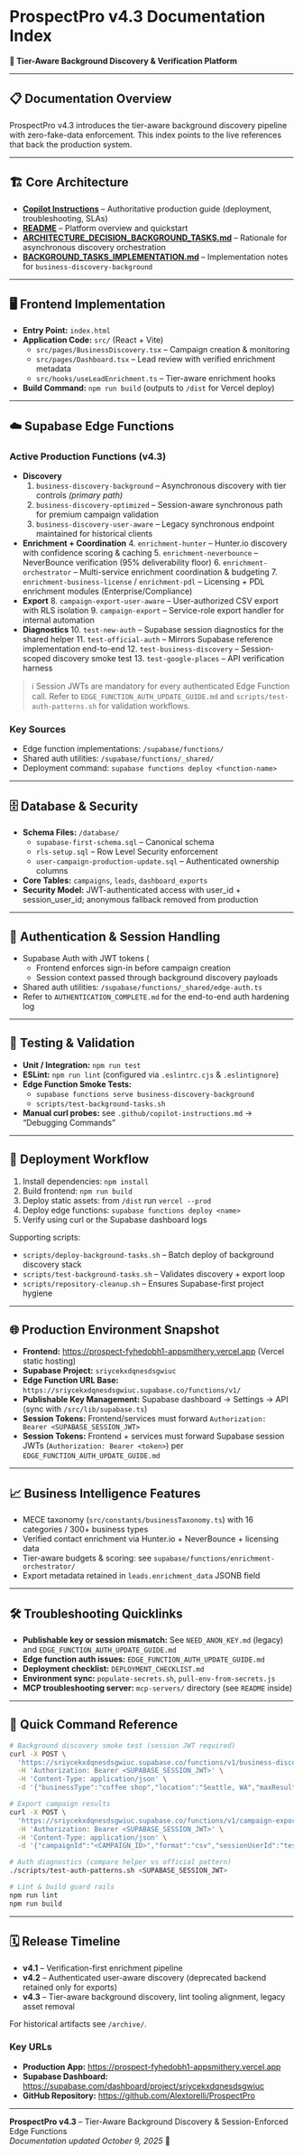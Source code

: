 # ProspectPro v4.3 Documentation Index

**🚀 Tier-Aware Background Discovery & Verification Platform**

---

## 📋 Documentation Overview

ProspectPro v4.3 introduces the tier-aware background discovery pipeline with zero-fake-data enforcement. This index points to the live references that back the production system.

---

## 🏗️ Core Architecture

- **[Copilot Instructions](.github/copilot-instructions.md)** – Authoritative production guide (deployment, troubleshooting, SLAs)
- **[README](README.md)** – Platform overview and quickstart
- **[ARCHITECTURE_DECISION_BACKGROUND_TASKS.md](ARCHITECTURE_DECISION_BACKGROUND_TASKS.md)** – Rationale for asynchronous discovery orchestration
- **[BACKGROUND_TASKS_IMPLEMENTATION.md](BACKGROUND_TASKS_IMPLEMENTATION.md)** – Implementation notes for `business-discovery-background`

---

## 🖥️ Frontend Implementation

- **Entry Point:** `index.html`
- **Application Code:** `src/` (React + Vite)
  - `src/pages/BusinessDiscovery.tsx` – Campaign creation & monitoring
  - `src/pages/Dashboard.tsx` – Lead review with verified enrichment metadata
  - `src/hooks/useLeadEnrichment.ts` – Tier-aware enrichment hooks
- **Build Command:** `npm run build` (outputs to `/dist` for Vercel deploy)

---

## ☁️ Supabase Edge Functions

### Active Production Functions (v4.3)

- **Discovery**
  1. `business-discovery-background` – Asynchronous discovery with tier controls _(primary path)_
  2. `business-discovery-optimized` – Session-aware synchronous path for premium campaign validation
  3. `business-discovery-user-aware` – Legacy synchronous endpoint maintained for historical clients
- **Enrichment + Coordination** 4. `enrichment-hunter` – Hunter.io discovery with confidence scoring & caching 5. `enrichment-neverbounce` – NeverBounce verification (95% deliverability floor) 6. `enrichment-orchestrator` – Multi-service enrichment coordination & budgeting 7. `enrichment-business-license` / `enrichment-pdl` – Licensing + PDL enrichment modules (Enterprise/Compliance)
- **Export** 8. `campaign-export-user-aware` – User-authorized CSV export with RLS isolation 9. `campaign-export` – Service-role export handler for internal automation
- **Diagnostics** 10. `test-new-auth` – Supabase session diagnostics for the shared helper 11. `test-official-auth` – Mirrors Supabase reference implementation end-to-end 12. `test-business-discovery` – Session-scoped discovery smoke test 13. `test-google-places` – API verification harness

> ℹ️ Session JWTs are mandatory for every authenticated Edge Function call. Refer to `EDGE_FUNCTION_AUTH_UPDATE_GUIDE.md` and `scripts/test-auth-patterns.sh` for validation workflows.

### Key Sources

- Edge function implementations: `/supabase/functions/`
- Shared auth utilities: `/supabase/functions/_shared/`
- Deployment command: `supabase functions deploy <function-name>`

---

## 🗄️ Database & Security

- **Schema Files:** `/database/`
  - `supabase-first-schema.sql` – Canonical schema
  - `rls-setup.sql` – Row Level Security enforcement
  - `user-campaign-production-update.sql` – Authenticated ownership columns
- **Core Tables:** `campaigns`, `leads`, `dashboard_exports`
- **Security Model:** JWT-authenticated access with user_id + session_user_id; anonymous fallback removed from production

---

## 🔐 Authentication & Session Handling

- Supabase Auth with JWT tokens (
  - Frontend enforces sign-in before campaign creation
  - Session context passed through background discovery payloads
- Shared auth utilities: `/supabase/functions/_shared/edge-auth.ts`
- Refer to `AUTHENTICATION_COMPLETE.md` for the end-to-end auth hardening log

---

## 🧪 Testing & Validation

- **Unit / Integration:** `npm run test`
- **ESLint:** `npm run lint` (configured via `.eslintrc.cjs` & `.eslintignore`)
- **Edge Function Smoke Tests:**
  - `supabase functions serve business-discovery-background`
  - `scripts/test-background-tasks.sh`
- **Manual curl probes:** see `.github/copilot-instructions.md` → “Debugging Commands”

---

## 🚀 Deployment Workflow

1. Install dependencies: `npm install`
2. Build frontend: `npm run build`
3. Deploy static assets: from `/dist` run `vercel --prod`
4. Deploy edge functions: `supabase functions deploy <name>`
5. Verify using curl or the Supabase dashboard logs

Supporting scripts:

- `scripts/deploy-background-tasks.sh` – Batch deploy of background discovery stack
- `scripts/test-background-tasks.sh` – Validates discovery + export loop
- `scripts/repository-cleanup.sh` – Ensures Supabase-first project hygiene

---

## 🌐 Production Environment Snapshot

- **Frontend:** https://prospect-fyhedobh1-appsmithery.vercel.app (Vercel static hosting)
- **Supabase Project:** `sriycekxdqnesdsgwiuc`
- **Edge Function URL Base:** `https://sriycekxdqnesdsgwiuc.supabase.co/functions/v1/`
- **Publishable Key Management:** Supabase dashboard → Settings → API (sync with `/src/lib/supabase.ts`)
- **Session Tokens:** Frontend/services must forward `Authorization: Bearer <SUPABASE_SESSION_JWT>`
- **Session Tokens:** Frontend + services must forward Supabase session JWTs (`Authorization: Bearer <token>`) per `EDGE_FUNCTION_AUTH_UPDATE_GUIDE.md`

---

## 📈 Business Intelligence Features

- MECE taxonomy (`src/constants/businessTaxonomy.ts`) with 16 categories / 300+ business types
- Verified contact enrichment via Hunter.io + NeverBounce + licensing data
- Tier-aware budgets & scoring: see `supabase/functions/enrichment-orchestrator/`
- Export metadata retained in `leads.enrichment_data` JSONB field

---

## 🛠️ Troubleshooting Quicklinks

- **Publishable key or session mismatch:** See `NEED_ANON_KEY.md` (legacy) and `EDGE_FUNCTION_AUTH_UPDATE_GUIDE.md`
- **Edge function auth issues:** `EDGE_FUNCTION_AUTH_UPDATE_GUIDE.md`
- **Deployment checklist:** `DEPLOYMENT_CHECKLIST.md`
- **Environment sync:** `populate-secrets.sh`, `pull-env-from-secrets.js`
- **MCP troubleshooting server:** `mcp-servers/` directory (see `README` inside)

---

## 🎯 Quick Command Reference

```bash
# Background discovery smoke test (session JWT required)
curl -X POST \
  'https://sriycekxdqnesdsgwiuc.supabase.co/functions/v1/business-discovery-background' \
  -H 'Authorization: Bearer <SUPABASE_SESSION_JWT>' \
  -H 'Content-Type: application/json' \
  -d '{"businessType":"coffee shop","location":"Seattle, WA","maxResults":2,"tierKey":"PROFESSIONAL","sessionUserId":"test_session_123"}'

# Export campaign results
curl -X POST \
  'https://sriycekxdqnesdsgwiuc.supabase.co/functions/v1/campaign-export-user-aware' \
  -H 'Authorization: Bearer <SUPABASE_SESSION_JWT>' \
  -H 'Content-Type: application/json' \
  -d '{"campaignId":"<CAMPAIGN_ID>","format":"csv","sessionUserId":"test_session_123"}'

# Auth diagnostics (compare helper vs official pattern)
./scripts/test-auth-patterns.sh <SUPABASE_SESSION_JWT>

# Lint & build guard rails
npm run lint
npm run build
```

---

## 🗓️ Release Timeline

- **v4.1** – Verification-first enrichment pipeline
- **v4.2** – Authenticated user-aware discovery (deprecated backend retained only for exports)
- **v4.3** – Tier-aware background discovery, lint tooling alignment, legacy asset removal

For historical artifacts see `/archive/`.

### Key URLs

- **Production App:** https://prospect-fyhedobh1-appsmithery.vercel.app
- **Supabase Dashboard:** https://supabase.com/dashboard/project/sriycekxdqnesdsgwiuc
- **GitHub Repository:** https://github.com/Alextorelli/ProspectPro

---

**ProspectPro v4.3** – Tier-Aware Background Discovery & Session-Enforced Edge Functions  
_Documentation updated October 9, 2025_ 🚀
